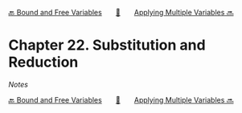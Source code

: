 [🔙 Bound and Free Variables][previous-chapter]&nbsp;&nbsp;&nbsp;&nbsp;&nbsp;&nbsp;&nbsp;[🏡][readme]&nbsp;&nbsp;&nbsp;&nbsp;&nbsp;&nbsp;&nbsp;[Applying Multiple Variables 🔜][upcoming-chapter]

# Chapter 22. Substitution and Reduction

_Notes_

[🔙 Bound and Free Variables][previous-chapter]&nbsp;&nbsp;&nbsp;&nbsp;&nbsp;&nbsp;&nbsp;[🏡][readme]&nbsp;&nbsp;&nbsp;&nbsp;&nbsp;&nbsp;&nbsp;[Applying Multiple Variables 🔜][upcoming-chapter]

[readme]: README.md
[previous-chapter]: ch021-bound-and-free-variables.md
[upcoming-chapter]: ch023-applying-multiple-variables.md